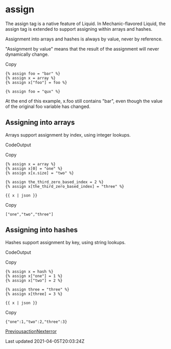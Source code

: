 # assign

The assign tag is a native feature of Liquid. In Mechanic-flavored Liquid, the assign tag is extended to support assigning within arrays and hashes.

Assignment into arrays and hashes is always by value, never by reference.

"Assignment by value" means that the result of the assignment will never dynamically change.

Copy

    {% assign foo = "bar" %}
    {% assign x = array %}
    {% assign x["foo"] = foo %}
    
    {% assign foo = "qux" %}

At the end of this example, x.foo still contains "bar", even though the value of the original foo variable has changed.

## Assigning into arrays

Arrays support assignment by index, using integer lookups.

CodeOutput

Copy

    {% assign x = array %}
    {% assign x[0] = "one" %}
    {% assign x[x.size] = "two" %}
    
    {% assign the_third_zero_based_index = 2 %}
    {% assign x[the_third_zero_based_index] = "three" %}
    
    {{ x | json }}

Copy

    ["one","two","three"]

## Assigning into hashes

Hashes support assignment by key, using string lookups.

CodeOutput

Copy

    {% assign x = hash %}
    {% assign x["one"] = 1 %}
    {% assign x["two"] = 2 %}
    
    {% assign three = "three" %}
    {% assign x[three] = 3 %}
    
    {{ x | json }}

Copy

    {"one":1,"two":2,"three":3}

[Previousaction](/platform/liquid/tags/action)[Nexterror](/platform/liquid/tags/error)

Last updated 2021-04-05T20:03:24Z